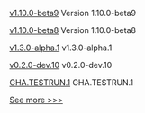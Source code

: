 
[v1.10.0-beta9](https://github.com/hyperledger/bevel-operator-fabric/releases/tag/v1.10.0-beta9) Version 1.10.0-beta9

[v1.10.0-beta8](https://github.com/hyperledger/bevel-operator-fabric/releases/tag/v1.10.0-beta8) Version 1.10.0-beta8

[v1.3.0-alpha.1](https://github.com/hyperledger/firefly-sdk-nodejs/releases/tag/v1.3.0-alpha.1) v1.3.0-alpha.1

[v0.2.0-dev.10](https://github.com/hyperledger/anoncreds-rs/releases/tag/v0.2.0-dev.10) v0.2.0-dev.10

[GHA.TESTRUN.1](https://github.com/hyperledger/besu/releases/tag/GHA.TESTRUN.1) GHA.TESTRUN.1


[See more >>>](https://start-here.hyperledger.org/releases)
